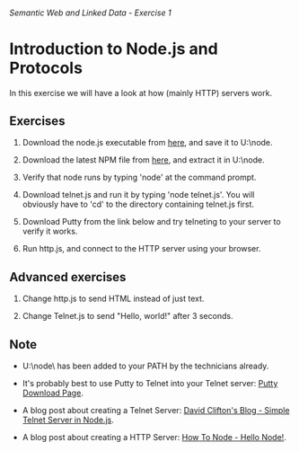 ###### Semantic Web and Linked Data - Exercise 1
# Introduction to Node.js and Protocols
In this exercise we will have a look at how (mainly HTTP) servers work.

## Exercises
1. Download the node.js executable from [here](https://nodejs.org/download/release/v4.0.0/win-x64/), and save it to U:\node\.

1. Download the latest NPM file from [here](https://github.com/npm/npm/archive/v3.3.1.zip), and extract it in U:\node\.

1. Verify that node runs by typing 'node' at the command prompt.

1. Download telnet.js and run it by typing 'node telnet.js'. You will obviously have to 'cd' to the directory containing telnet.js first.

1. Download Putty from the link below and try telneting to your server to verify it works.

1. Run http.js, and connect to the HTTP server using your browser.

## Advanced exercises

1. Change http.js to send HTML instead of just text.

1. Change Telnet.js to send "Hello, world!" after 3 seconds.

## Note

- U:\node\ has been added to your PATH by the technicians already.

- It's probably best to use Putty to Telnet into your Telnet server: [Putty Download Page](http://www.chiark.greenend.org.uk/~sgtatham/putty/download.html).

- A blog post about creating a Telnet Server: [David Clifton's Blog - Simple Telnet Server in Node.js](http://www.davidmclifton.com/2011/07/22/simple-telnet-server-in-node-js/).

- A blog post about creating a HTTP Server: [How To Node - Hello Node!](http://howtonode.org/hello-node).
